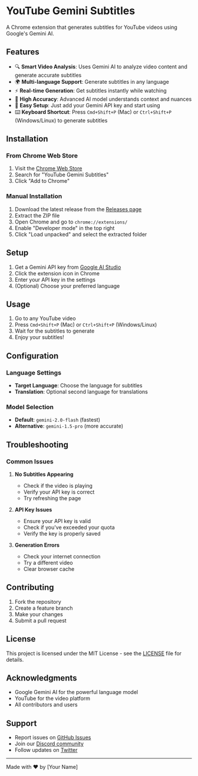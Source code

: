 # YouTube Gemini Subtitles

A Chrome extension that generates subtitles for YouTube videos using Google's Gemini AI.

## Features

- 🔍 **Smart Video Analysis**: Uses Gemini AI to analyze video content and generate accurate subtitles
- 🌍 **Multi-language Support**: Generate subtitles in any language
- ⚡ **Real-time Generation**: Get subtitles instantly while watching
- 🎯 **High Accuracy**: Advanced AI model understands context and nuances
- 🔑 **Easy Setup**: Just add your Gemini API key and start using
- ⌨️ **Keyboard Shortcut**: Press `Cmd+Shift+P` (Mac) or `Ctrl+Shift+P` (Windows/Linux) to generate subtitles

## Installation

### From Chrome Web Store
1. Visit the [Chrome Web Store](https://chrome.google.com/webstore)
2. Search for "YouTube Gemini Subtitles"
3. Click "Add to Chrome"

### Manual Installation
1. Download the latest release from the [Releases page](https://github.com/yourusername/youtube-gemini-subtitles/releases)
2. Extract the ZIP file
3. Open Chrome and go to `chrome://extensions/`
4. Enable "Developer mode" in the top right
5. Click "Load unpacked" and select the extracted folder

## Setup

1. Get a Gemini API key from [Google AI Studio](https://makersuite.google.com/app/apikey)
2. Click the extension icon in Chrome
3. Enter your API key in the settings
4. (Optional) Choose your preferred language

## Usage

1. Go to any YouTube video
2. Press `Cmd+Shift+P` (Mac) or `Ctrl+Shift+P` (Windows/Linux)
3. Wait for the subtitles to generate
4. Enjoy your subtitles!

## Configuration

### Language Settings
- **Target Language**: Choose the language for subtitles
- **Translation**: Optional second language for translations

### Model Selection
- **Default**: `gemini-2.0-flash` (fastest)
- **Alternative**: `gemini-1.5-pro` (more accurate)

## Troubleshooting

### Common Issues

1. **No Subtitles Appearing**
   - Check if the video is playing
   - Verify your API key is correct
   - Try refreshing the page

2. **API Key Issues**
   - Ensure your API key is valid
   - Check if you've exceeded your quota
   - Verify the key is properly saved

3. **Generation Errors**
   - Check your internet connection
   - Try a different video
   - Clear browser cache

## Contributing

1. Fork the repository
2. Create a feature branch
3. Make your changes
4. Submit a pull request

## License

This project is licensed under the MIT License - see the [LICENSE](LICENSE) file for details.

## Acknowledgments

- Google Gemini AI for the powerful language model
- YouTube for the video platform
- All contributors and users

## Support

- Report issues on [GitHub Issues](https://github.com/yourusername/youtube-gemini-subtitles/issues)
- Join our [Discord community](https://discord.gg/your-server)
- Follow updates on [Twitter](https://twitter.com/your-handle)

---

Made with ❤️ by [Your Name] 